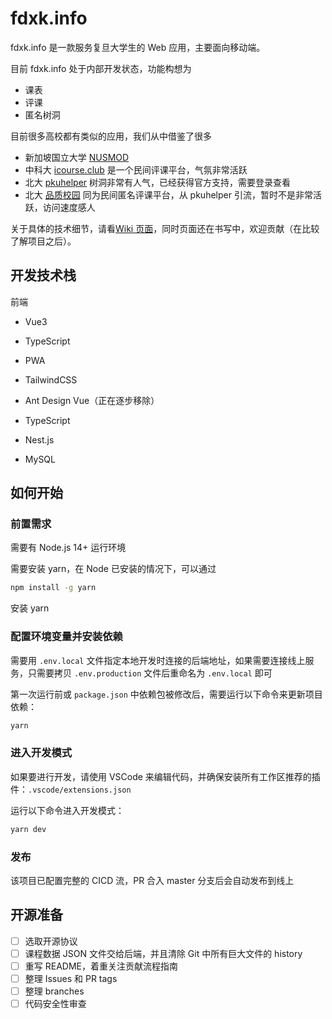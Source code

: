 # fdxk.info

fdxk.info 是一款服务复旦大学生的 Web 应用，主要面向移动端。

目前 fdxk.info 处于内部开发状态，功能构想为

* 课表
* 评课
* 匿名树洞

目前很多高校都有类似的应用，我们从中借鉴了很多

* 新加坡国立大学 [NUSMOD](https://nusmods.com/)
* 中科大 [icourse.club](https://icourse.club/) 是一个民间评课平台，气氛非常活跃
* 北大 [pkuhelper](https://pkuhelper.pku.edu.cn/hole/) 树洞非常有人气，已经获得官方支持，需要登录查看
* 北大 [品质校园](https://courses.pinzhixiaoyuan.com/) 同为民间匿名评课平台，从 pkuhelper 引流，暂时不是非常活跃，访问速度感人

关于具体的技术细节，请看[Wiki 页面](https://github.com/CLDXiang/today-frontend/wiki)，同时页面还在书写中，欢迎贡献（在比较了解项目之后）。

## 开发技术栈

前端

* Vue3
* TypeScript
* PWA
* TailwindCSS
* Ant Design Vue（正在逐步移除）

* TypeScript
* Nest.js
* MySQL

## 如何开始

### 前置需求

需要有 Node.js 14+ 运行环境

需要安装 yarn，在 Node 已安装的情况下，可以通过

```sh
npm install -g yarn
```

安装 yarn

### 配置环境变量并安装依赖

需要用 `.env.local` 文件指定本地开发时连接的后端地址，如果需要连接线上服务，只需要拷贝 `.env.production` 文件后重命名为 `.env.local` 即可

第一次运行前或 `package.json` 中依赖包被修改后，需要运行以下命令来更新项目依赖：

```sh
yarn
```

### 进入开发模式

如果要进行开发，请使用 VSCode 来编辑代码，并确保安装所有工作区推荐的插件：`.vscode/extensions.json`

运行以下命令进入开发模式：

```sh
yarn dev
```

### 发布

该项目已配置完整的 CICD 流，PR 合入 master 分支后会自动发布到线上

## 开源准备

- [ ] 选取开源协议
- [ ] 课程数据 JSON 文件交给后端，并且清除 Git 中所有巨大文件的 history
- [ ] 重写 README，着重关注贡献流程指南
- [ ] 整理 Issues 和 PR tags
- [ ] 整理 branches
- [ ] 代码安全性审查
